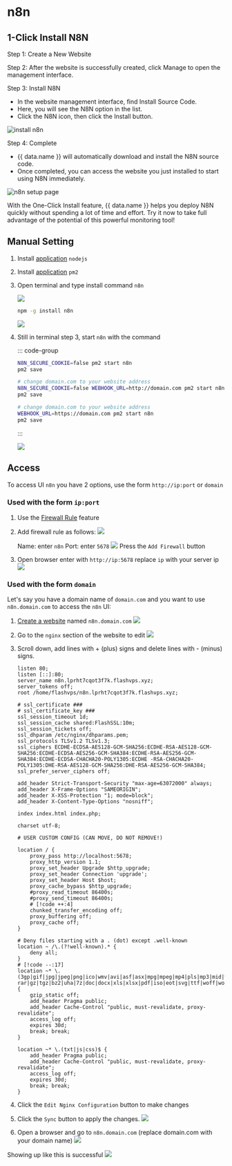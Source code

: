 # n8n

## 1-Click Install N8N

Step 1: Create a New Website

Step 2: After the website is successfully created, click Manage to open the management interface.

Step 3: Install N8N

-   In the website management interface, find Install Source Code.
-   Here, you will see the N8N option in the list.
-   Click the N8N icon, then click the Install button.

![install n8n](../../images/docs/vi/tutorial/n8n/oneclick-n8n.png)

Step 4: Complete

-   {{ data.name }} will automatically download and install the N8N source code.
-   Once completed, you can access the website you just installed to start using N8N immediately.

![n8n setup page](../../images/docs/vi/tutorial/n8n/oneclick-finished.png)

With the One-Click Install feature, {{ data.name }} helps you deploy N8N quickly without spending a lot of time and effort. Try it now to take full advantage of the potential of this powerful monitoring tool!

## Manual Setting

1. Install [application](../server/application.md) `nodejs`
2. Install [application](../server/application.md) `pm2`
3. Open terminal and type install command `n8n`

    ![](<../../images/docs/vi/tutorial/n8n/Screenshot 2024-06-02 at 12.06.53.png>)

    ```bash
    npm -g install n8n
    ```

    ![](<../../images/docs/vi/tutorial/n8n/Screenshot 2024-06-02 at 12.08.47.png>)

4. Still in terminal step 3, start `n8n` with the command

    ::: code-group

    ```bash [http://ip:port]
    N8N_SECURE_COOKIE=false pm2 start n8n
    pm2 save
    ```

    ```bash [http://domain.com]
    # change domain.com to your website address
    N8N_SECURE_COOKIE=false WEBHOOK_URL=http://domain.com pm2 start n8n
    pm2 save
    ```

    ```bash [https://domain.com]
    # change domain.com to your website address
    WEBHOOK_URL=https://domain.com pm2 start n8n
    pm2 save
    ```

    :::

    ![](<../../images/docs/vi/tutorial/n8n/Screenshot 2024-03-30 at 17.02.50.png>)

## Access

To access UI `n8n` you have 2 options, use the form `http://ip:port` or `domain`

### Used with the form `ip:port`

1. Use the [Firewall Rule](../server/firewall-rule.md) feature
2. Add firewall rule as follows:
   ![](<../../images/docs/vi/tutorial/n8n/Screenshot 2024-03-30 at 17.11.06.png>)

    Name: enter `n8n`
    Port: enter `5678`
    ![](<../../images/docs/vi/tutorial/n8n/Screenshot 2024-03-30 at 17.12.29.png>)
    Press the `Add Firewall` button

3. Open browser enter with `http://ip:5678` replace `ip` with your server ip
   ![](<../../images/docs/vi/tutorial/n8n/Screenshot 2024-03-30 at 17.15.19.png>)

### Used with the form `domain`

Let's say you have a domain name of `domain.com` and you want to use `n8n.domain.com` to access the `n8n` UI:

1. [Create a website](../site/basic.md#create-page-web) named `n8n.domain.com`
   ![](<../../images/docs/vi/tutorial/n8n/Screenshot 2024-03-30 at 17.21.15.png>)
2. Go to the `nginx` section of the website to edit
   ![](<../../images/docs/vi/tutorial/n8n/Screenshot 2024-03-30 at 17.23.26.png>)
3. Scroll down, add lines with + (plus) signs and delete lines with - (minus) signs.

    ```nginx
    listen 80;
    listen [::]:80;
    server_name n8n.lprht7cqot3f7k.flashvps.xyz;
    server_tokens off;
    root /home/flashvps/n8n.lprht7cqot3f7k.flashvps.xyz;

    # ssl_certificate ###
    # ssl_certificate_key ###
    ssl_session_timeout 1d;
    ssl_session_cache shared:FlashSSL:10m;
    ssl_session_tickets off;
    ssl_dhparam /etc/nginx/dhparams.pem;
    ssl_protocols TLSv1.2 TLSv1.3;
    ssl_ciphers ECDHE-ECDSA-AES128-GCM-SHA256:ECDHE-RSA-AES128-GCM-SHA256:ECDHE-ECDSA-AES256-GCM-SHA384:ECDHE-RSA-AES256-GCM-SHA384:ECDHE-ECDSA-CHACHA20-POLY1305:ECDHE -RSA-CHACHA20-POLY1305:DHE-RSA-AES128-GCM-SHA256:DHE-RSA-AES256-GCM-SHA384;
    ssl_prefer_server_ciphers off;

    add_header Strict-Transport-Security "max-age=63072000" always;
    add_header X-Frame-Options "SAMEORIGIN";
    add_header X-XSS-Protection "1; mode=block";
    add_header X-Content-Type-Options "nosniff";

    index index.html index.php;

    charset utf-8;

    # USER CUSTOM CONFIG (CAN MOVE, DO NOT REMOVE!)

    location / {
        proxy_pass http://localhost:5678;
        proxy_http_version 1.1;
        proxy_set_header Upgrade $http_upgrade;
        proxy_set_header Connection 'upgrade';
        proxy_set_header Host $host;
        proxy_cache_bypass $http_upgrade;
        #proxy_read_timeout 86400s;
        #proxy_send_timeout 86400s;
        # [!code ++:4]
        chunked_transfer_encoding off;
        proxy_buffering off;
        proxy_cache off;
    }

    # Deny files starting with a . (dot) except .well-known
    location ~ /\.(?!well-known).* {
        deny all;
    }
    # [!code --:17]
    location ~* \.(3gp|gif|jpg|jpeg|png|ico|wmv|avi|asf|asx|mpg|mpeg|mp4|pls|mp3|mid|wav|swf|flv|exe|zip|tar| rar|gz|tgz|bz2|uha|7z|doc|docx|xls|xlsx|pdf|iso|eot|svg|ttf|woff|woff2)$ {
        gzip_static off;
        add_header Pragma public;
        add_header Cache-Control "public, must-revalidate, proxy-revalidate";
        access_log off;
        expires 30d;
        break; break;
    }

    location ~* \.(txt|js|css)$ {
        add_header Pragma public;
        add_header Cache-Control "public, must-revalidate, proxy-revalidate";
        access_log off;
        expires 30d;
        break; break;
    }
    ```

4. Click the `Edit Nginx Configuration` button to make changes
5. Click the `Sync` button to apply the changes.
   ![](<../../images/docs/vi/tutorial/n8n/Screenshot 2024-03-30 at 17.33.06.png>)
6. Open a browser and go to `n8n.domain.com` (replace domain.com with your domain name)
   ![](<../../images/docs/vi/tutorial/n8n/Screenshot 2024-03-30 at 17.35.08.png>)

Showing up like this is successful
![](<../../images/docs/vi/tutorial/n8n/Screenshot 2024-03-30 at 20.19.16.png>)
